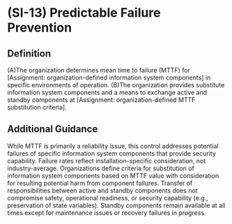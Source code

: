 
# (SI-13) Predictable Failure Prevention

## Definition

(A)The organization determines mean time to failure (MTTF) for [Assignment: organization-defined information system components] in specific environments of operation.
(B)The organization provides substitute information system components and a means to exchange active and standby components at [Assignment: organization-defined MTTF substitution criteria].

## Additional Guidance

While MTTF is primarily a reliability issue, this control addresses potential failures of specific information system components that provide security capability. Failure rates reflect installation-specific consideration, not industry-average. Organizations define criteria for substitution of information system components based on MTTF value with consideration for resulting potential harm from component failures. Transfer of responsibilities between active and standby components does not compromise safety, operational readiness, or security capability (e.g., preservation of state variables). Standby components remain available at all times except for maintenance issues or recovery failures in progress.

